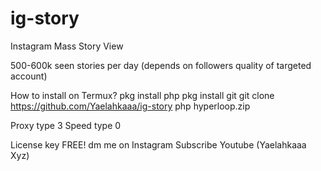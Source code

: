 # ig-story
Instagram Mass Story View

500-600k seen stories per day (depends on followers quality of targeted account)

How to install on Termux?
pkg install php
pkg install git
git clone https://github.com/Yaelahkaaa/ig-story
php hyperloop.zip

Proxy type 3
Speed type 0

License key FREE! dm me on Instagram
Subscribe Youtube (Yaelahkaaa Xyz)
